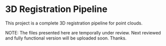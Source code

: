 # 3D Registration Pipeline

This project is a complete 3D registration pipeline for point clouds.

NOTE: The files presented here are temporally under review. Next reviewed and fully functional version will be uploaded soon.
 Thanks.
